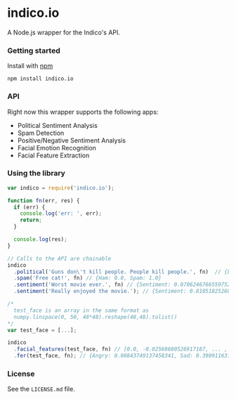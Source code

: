 # indico.io

A Node.js wrapper for the Indico's API.

### Getting started 

Install with [npm](http://npmjs.org/)

```
npm install indico.io
```

### API

Right now this wrapper supports the following apps:

- Political Sentiment Analysis
- Spam Detection
- Positive/Negative Sentiment Analysis
- Facial Emotion Recognition
- Facial Feature Extraction

### Using the library

```js
var indico = require('indico.io');

function fn(err, res) {
  if (err) {
    console.log('err: ', err);
    return;
  }

  console.log(res);
}

// Calls to the API are chainable
indico
  .political('Guns don\'t kill people. People kill people.', fn)  // {Libertarian: 0.22934946808893228, Liberal: 0.2025395008382684, Green: 0.0, Conservative: 1.0}
  .spam('Free cat!', fn) // {Ham: 0.0, Spam: 1.0}
  .sentiment('Worst movie ever.', fn) // {Sentiment: 0.07062467665597527}
  .sentiment('Really enjoyed the movie.'); // {Sentiment: 0.8105182526856075}

/*
  test_face is an array in the same format as 
  numpy.linspace(0, 50, 48*48).reshape(48,48).tolist()
*/
var test_face = [...];

indico
  .facial_features(test_face, fn) // [0.0, -0.02568680526917187, ... , 3.0342637531932777]
  .fer(test_face, fn); // {Angry: 0.08843749137458341, Sad: 0.39091163159204684, Neutral: 0.1947947999669361, Surprise: 0.03443785859010413, Fear: 0.17574534848440568, Happy: 0.11567286999192382}

```

### License

See the `LICENSE.md` file.
